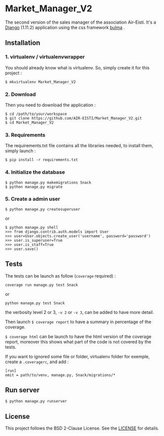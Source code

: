# Market_Manager_V2

The second version of the sales manager of the association Air-Eisti. It's a [Django](https://www.djangoproject.com/) (1.11.2) application using the css framework 
[bulma](http://bulma.io/) .

## Installation

### 1. virtualenv / virtualenvwrapper

You should already know what is virtualenv. So, simply create it for this project :

```$ mkvirtualenv Market_Manager_V2```

### 2. Download

Then you need to download the application :
```
$ cd /path/to/your/workspace
$ git clone https://github.com/AIR-EISTI/Market_Manager_V2.git
$ cd Market_Manager_V2
```

### 3. Requirements

The requirements.txt file contains all the libraries needed, to install them, simply launch :

```$ pip install -r requirements.txt```

### 4. Initialize the database

```
$ python manage.py makemigrations Snack
$ python manage.py migrate
```

### 5. Create a admin user

```
$ python manage.py createsuperuser
```
or
```
$ python manage.py shell
>>> from django.contrib.auth.models import User
>>> user=User.objects.create_user('username', password='password')
>>> user.is_superuser=True
>>> user.is_staff=True
>>> user.save()
```

## Tests
The tests can be launch as follow (`coverage` required) :

```
coverage run manage.py test Snack
```
or 

```
python manage.py test Snack
```

the verbosity level 2 or 3, `-v 2` or `-v 3`, can be added to have more detail.

Then launch ``` $ coverage report ``` to have a summary in percentage of the coverage.

``` $ coverage html ``` can be launch to have the html version of the coverage report, moreover
this shows what part of the code is not covered by the tests.

If you want to ignored some file or folder, virtualenv folder for exemple,
create a ```.coveragerc```, and add : 

```
[run]
omit = path/to/venv, manage.py, Snack/migrations/*
```


## Run server

```
$ python manage.py runserver
```

## License
This project follows the BSD 2-Clause License. See the [LICENSE](https://github.com/AIR-EISTI/Market_Manager_V2/blob/development/LICENSE)
for details.
